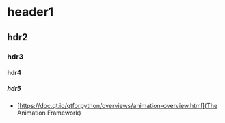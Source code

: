 # header1

## hdr2

### hdr3

#### hdr4

##### hdr5

* [https://doc.qt.io/qtforpython/overviews/animation-overview.html](The Animation Framework)
